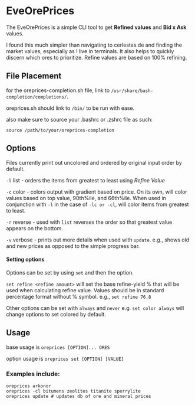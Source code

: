 # EveOrePrices
The EveOrePrices is a simple CLI tool to get **Refined values** and **Bid x Ask** values.

I found this much simpler than navigating to cerlestes.de and finding the market values, especially as I live in terminals. It also helps to quickly discern which ores to prioritize. Refine values are based on 100% refining.


## File Placement

for the oreprices-completion.sh file, link to `/usr/share/bash-completion/completions/`. 

oreprices.sh should link to `/bin/` to be run with ease.

also make sure to source your .bashrc or .zshrc file as such:

`source /path/to/your/oreprices-completion`


## Options
Files currently print out uncolored and ordered by original input order by default.

`-l` list - orders the items from greatest to least using _Refine Value_

`-c` color - colors output with gradient based on price. On its own, will color values based on top value, 90th%ile, and 66th%ile. When used in conjunction with `-l` in the case of `-lc or -cl`, will color items from greatest to least.

`-r` reverse - used with `list` reverses the order so that greatest value appears on the bottom.

`-v` verbose - prints out more details when used with `update`. e.g., shows old and new prices as opposed to the simple progress bar.

#### Setting options

Options can be set by using `set` and then the option. 

`set refine <refine amount>` will set the base refine-yield % that will be used when calculating refine value. Values should be in standard percentage format without % symbol. e.g., `set refine 76.8`

Other options can be set with `always` and `never`
e.g. `set color always` will change options to set colored by default.


## Usage

base usage is   `oreprices [OPTION]... ORES`

option usage is `oreprices set [OPTION] [VALUE]`
### Examples include:
```
oreprices arkonor
oreprices -cl bitumens zeolites titanite sperrylite
oreprices update # updates db of ore and mineral prices
```

